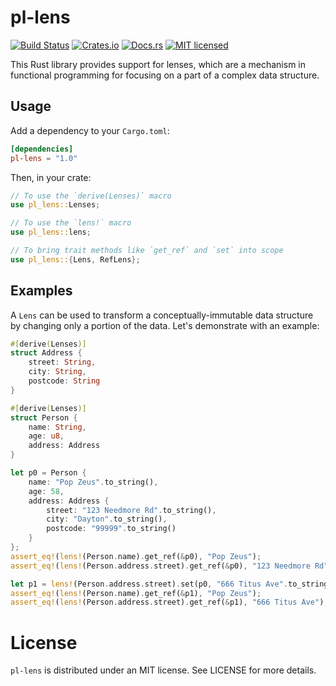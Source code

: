 # pl-lens

[![Build Status][gh-actions-badge]][gh-actions-url]
[![Crates.io][crates-badge]][crates-url]
[![Docs.rs][docs-badge]][docs-url]
[![MIT licensed][mit-badge]][mit-url]

[gh-actions-badge]: https://github.com/plausiblelabs/lens-rs/workflows/Build/badge.svg?event=push
[gh-actions-url]: https://github.com/plausiblelabs/lens-rs/actions?query=workflow%3ABuild+branch%3Amaster
[crates-badge]: https://img.shields.io/crates/v/pl-lens.svg
[crates-url]: https://crates.io/crates/pl-lens
[docs-badge]: https://docs.rs/pl-lens/badge.svg
[docs-url]: https://docs.rs/pl-lens
[mit-badge]: https://img.shields.io/badge/license-MIT-blue.svg
[mit-url]: LICENSE

This Rust library provides support for lenses, which are a mechanism in functional programming for focusing on a part of a complex data structure.

## Usage

Add a dependency to your `Cargo.toml`:

```toml
[dependencies]
pl-lens = "1.0"
```

Then, in your crate:

```rust
// To use the `derive(Lenses)` macro
use pl_lens::Lenses;

// To use the `lens!` macro
use pl_lens::lens;

// To bring trait methods like `get_ref` and `set` into scope
use pl_lens::{Lens, RefLens};
```

## Examples

A `Lens` can be used to transform a conceptually-immutable data structure by changing only a portion of the data.  Let's demonstrate with an example:

```rust
#[derive(Lenses)]
struct Address {
    street: String,
    city: String,
    postcode: String
}

#[derive(Lenses)]
struct Person {
    name: String,
    age: u8,
    address: Address
}

let p0 = Person {
    name: "Pop Zeus".to_string(),
    age: 58,
    address: Address {
        street: "123 Needmore Rd".to_string(),
        city: "Dayton".to_string(),
        postcode: "99999".to_string()
    }
};
assert_eq!(lens!(Person.name).get_ref(&p0), "Pop Zeus");
assert_eq!(lens!(Person.address.street).get_ref(&p0), "123 Needmore Rd");

let p1 = lens!(Person.address.street).set(p0, "666 Titus Ave".to_string());
assert_eq!(lens!(Person.name).get_ref(&p1), "Pop Zeus");
assert_eq!(lens!(Person.address.street).get_ref(&p1), "666 Titus Ave");
```

# License

`pl-lens` is distributed under an MIT license.  See LICENSE for more details.

